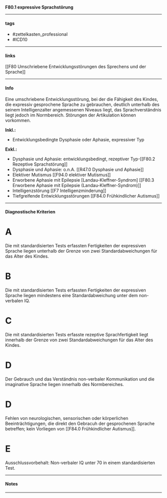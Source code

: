 __F80.1 expressive Sprachstörung__

___________________________________________
#### tags

- #zettelkasten_professional
- #ICD10 
___________________________________________
#### links

[[F80 Umschriebene Entwicklungsstörungen des Sprechens und der Sprache]]

___________________________________________
#### Info
Eine umschriebene Entwicklungsstörung, bei der die Fähigkeit des Kindes, die expressiv gesprochene Sprache zu gebrauchen, deutlich unterhalb des seinem Intelligenzalter angemessenen Niveaus liegt, das Sprachverständnis liegt jedoch im Normbereich. Störungen der Artikulation können vorkommen.

**Inkl.:**
- Entwicklungsbedingte Dysphasie oder Aphasie, expressiver Typ

**Exkl.:**
- Dysphasie und Aphasie: entwicklungsbedingt, rezeptiver Typ-[[F80.2 Rezeptive Sprachstörung]]  
- Dysphasie und Aphasie: o.n.A. [[R47.0 Dysphasie und Aphasie]] 
- Elektiver Mutismus [[F94.0 elektiver Mutismus]]  
- Erworbene Aphasie mit Epilepsie [Landau-Kleffner-Syndrom] [[F80.3 Erworbene Aphasie mit Epilepsie (Landau-Kleffner-Syndrom)]]
- Intelligenzstörung [[F7 Intelligenzminderung]]
- Tiefgreifende Entwicklungsstörungen [[F84.0 Frühkindlicher Autismus]]
___________________________________________
#### Diagnostische Kriterien

# A
Die mit standardisierten Tests erfassten Fertigkeiten der expressiven Sprache liegen unterhalb der Grenze von zwei Standardabweichungen für das Alter des Kindes.

# B
Die mit standardisierten Tests erfassten Fertigkeiten der expressiven Sprache liegen mindestens eine Standardabweichung unter dem non-verbalen IQ.

# C
Die mit standardisierten Tests erfasste rezeptive Sprachfertigkeit liegt innerhalb der Grenze von zwei Standardabweichungen für das Alter des Kindes.

# D
Der Gebrauch und das Verständnis non-verbaler Kommunikation und die imaginative Sprache liegen innerhalb des Normbereiches.

# D 
Fehlen von neurologischen, sensorischen oder körperlichen Beeinträchtigungen, die direkt den Gebracuh der gesprochenen Sprache betreffen; kein Vorliegen von [[F84.0 Frühkindlicher Autismus]].

# E
Ausschlussvorbehalt: Non-verbaler IQ unter 70 in einem standardisierten Test.
___________________________________________
#### Notes

___________________________________________


